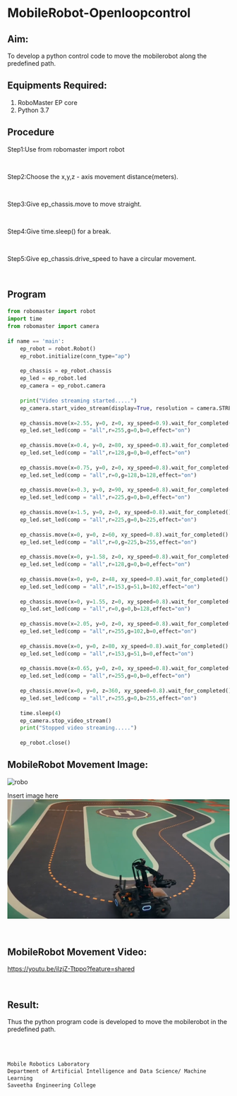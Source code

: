 # MobileRobot-Openloopcontrol
## Aim:

To develop a python control code to move the mobilerobot along the predefined path.

## Equipments Required:
1. RoboMaster EP core
2. Python 3.7

## Procedure

Step1:Use from robomaster import robot

<br/>

Step2:Choose the x,y,z - axis movement distance(meters).

<br/>

Step3:Give ep_chassis.move to move straight.

<br/>

Step4:Give time.sleep() for a break.

<br/>

Step5:Give ep_chassis.drive_speed to have a circular movement.

<br/>

## Program
```python
from robomaster import robot
import time
from robomaster import camera

if name == 'main':
    ep_robot = robot.Robot()
    ep_robot.initialize(conn_type="ap")

    ep_chassis = ep_robot.chassis
    ep_led = ep_robot.led
    ep_camera = ep_robot.camera

    print("Video streaming started.....")
    ep_camera.start_video_stream(display=True, resolution = camera.STREAM_360P)

    ep_chassis.move(x=2.55, y=0, z=0, xy_speed=0.9).wait_for_completed()
    ep_led.set_led(comp = "all",r=255,g=0,b=0,effect="on")

    ep_chassis.move(x=0.4, y=0, z=80, xy_speed=0.8).wait_for_completed()
    ep_led.set_led(comp = "all",r=128,g=0,b=0,effect="on")

    ep_chassis.move(x=0.75, y=0, z=0, xy_speed=0.8).wait_for_completed()
    ep_led.set_led(comp = "all",r=0,g=128,b=128,effect="on")

    ep_chassis.move(x=0.3, y=0, z=90, xy_speed=0.8).wait_for_completed()
    ep_led.set_led(comp = "all",r=225,g=0,b=0,effect="on")

    ep_chassis.move(x=1.5, y=0, z=0, xy_speed=0.8).wait_for_completed()
    ep_led.set_led(comp = "all",r=225,g=0,b=225,effect="on")

    ep_chassis.move(x=0, y=0, z=60, xy_speed=0.8).wait_for_completed()
    ep_led.set_led(comp = "all",r=0,g=225,b=255,effect="on")

    ep_chassis.move(x=0, y=1.58, z=0, xy_speed=0.8).wait_for_completed()
    ep_led.set_led(comp = "all",r=128,g=0,b=0,effect="on")

    ep_chassis.move(x=0, y=0, z=48, xy_speed=0.8).wait_for_completed()
    ep_led.set_led(comp = "all",r=153,g=51,b=102,effect="on")

    ep_chassis.move(x=0, y=1.55, z=0, xy_speed=0.8).wait_for_completed()
    ep_led.set_led(comp = "all",r=0,g=0,b=128,effect="on")

    ep_chassis.move(x=2.05, y=0, z=0, xy_speed=0.8).wait_for_completed()
    ep_led.set_led(comp = "all",r=255,g=102,b=0,effect="on")
     
    ep_chassis.move(x=0, y=0, z=80, xy_speed=0.8).wait_for_completed()
    ep_led.set_led(comp = "all",r=153,g=51,b=0,effect="on")

    ep_chassis.move(x=0.65, y=0, z=0, xy_speed=0.8).wait_for_completed()
    ep_led.set_led(comp = "all",r=255,g=0,b=0,effect="on")

    ep_chassis.move(x=0, y=0, z=360, xy_speed=0.8).wait_for_completed()
    ep_led.set_led(comp = "all",r=255,g=0,b=255,effect="on")

    time.sleep(4)
    ep_camera.stop_video_stream()
    print("Stopped video streaming.....")

    ep_robot.close()

```

## MobileRobot Movement Image:

![robo](./img/robomaster.png)

Insert image here
![alt text](438022137-e5f00a5c-1232-4182-80be-1145a0e35043.png)

<br/>

## MobileRobot Movement Video:
https://youtu.be/ilzjZ-Ttppo?feature=shared


<br/>

## Result:
Thus the python program code is developed to move the mobilerobot in the predefined path.


<br/>
<br/>

```
Mobile Robotics Laboratory
Department of Artificial Intelligence and Data Science/ Machine Learning
Saveetha Engineering College
```
